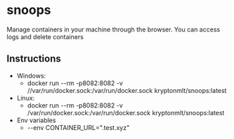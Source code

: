 # snoops
Manage containers in your machine through the browser. You can access logs and delete containers

## Instructions
- Windows:
  - docker run --rm  -p8082:8082 -v //var/run/docker.sock:/var/run/docker.sock kryptonmlt/snoops:latest
- Linux:
  - docker run --rm  -p8082:8082 -v /var/run/docker.sock:/var/run/docker.sock kryptonmlt/snoops:latest
- Env variables
  - --env CONTAINER_URL=".test.xyz"